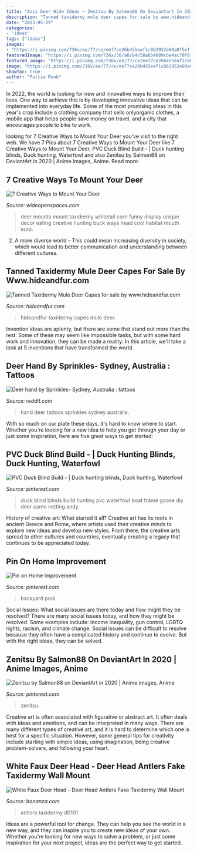 ```yaml
---
title: "Axis Deer Hide Ideas ~ Zenitsu By Salmon88 On Deviantart In 2020"
description: "Tanned taxidermy mule deer capes for sale by www.hideandfur.com"
date: "2023-05-29"
categories:
- "ideas"
tags: ["ideas"]
images:
- "https://i.pinimg.com/736x/ee/77/ce/ee77ce26b455eaf1c863952e80a8f5ef--waterfowl-hunting-duck-hunting.jpg"
featuredImage: "https://i.pinimg.com/736x/58/a8/b4/58a8b4609c6a4ac78f81516acf26c843.jpg"
featured_image: "https://i.pinimg.com/736x/ee/77/ce/ee77ce26b455eaf1c863952e80a8f5ef--waterfowl-hunting-duck-hunting.jpg"
image: "https://i.pinimg.com/736x/ee/77/ce/ee77ce26b455eaf1c863952e80a8f5ef--waterfowl-hunting-duck-hunting.jpg"
ShowToc: true
author: "Pattie Roob"
---
```



In 2022, the world is looking for new and innovative ways to improve their lives. One way to achieve this is by developing innovative ideas that can be implemented into everyday life. Some of the most promising ideas in this year's crop include a clothing company that sells onlyorganic clothes, a mobile app that helps people save money on travel, and a city that encourages people to bike to work.

	

		
looking for 7 Creative Ways to Mount Your Deer you've visit to the right web. We have 7 Pics about 7 Creative Ways to Mount Your Deer like 7 Creative Ways to Mount Your Deer, PVC Duck Blind Build - | Duck hunting blinds, Duck hunting, Waterfowl and also Zenitsu by Salmon88 on DeviantArt in 2020 | Anime images, Anime. Read more:
		
    
## 7 Creative Ways To Mount Your Deer

<img loading=lazy src="http://cdn0.wideopenspaces.com/wp-content/uploads/2017/04/Mount-2.jpg" onerror="this.onerror=null;this.src='https://tse4.mm.bing.net/th?id=OIP.zRZg9s283fEY-XjX4lyVawHaLH&amp;pid=15.1';" alt="7 Creative Ways to Mount Your Deer">

_Source: wideopenspaces.com_

>deer mounts mount taxidermy whitetail corn funny display unique decor eating creative hunting buck ways head cool habitat mouth euro. 

	

2. A more diverse world – This could mean increasing diversity in society, which would lead to better communication and understanding between different cultures.

    
## Tanned Taxidermy Mule Deer Capes For Sale By Www.hideandfur.com

<img loading=lazy src="http://www.hideandfur.com/inventory/63800078a.jpg" onerror="this.onerror=null;this.src='https://tse2.mm.bing.net/th?id=OIP.5p62aNTMPCSb2rsgqlvpjQHaGg&amp;pid=15.1';" alt="Tanned Taxidermy Mule Deer Capes for sale by www.hideandfur.com">

_Source: hideandfur.com_

>hideandfur taxidermy capes mule deer. 

	

Invention ideas are aplenty, but there are some that stand out more than the rest. Some of these may seem like impossible tasks, but with some hard work and innovation, they can be made a reality. In this article, we'll take a look at 5 inventions that have transformed the world.

    
## Deer Hand By Sprinkles- Sydney, Australia : Tattoos

<img loading=lazy src="https://external-preview.redd.it/6Gnrwe7K72bSwAY7l0Mii6Q_Z2uQ6L-otnEVCN_SR64.jpg?auto=webp&amp;s=07a1121f83dbe18130ac60330852f7c8ec6edcec" onerror="this.onerror=null;this.src='https://tse1.mm.bing.net/th?id=OIP.1qmgvWWcHmEINSuaDZ2G2AHaHL&amp;pid=15.1';" alt="Deer hand by Sprinkles- Sydney, Australia : tattoos">

_Source: reddit.com_

>hand deer tattoos sprinkles sydney australia. 

	

With so much on our plate these days, it's hard to know where to start. Whether you're looking for a new idea to help you get through your day or just some inspiration, here are five great ways to get started: 

    
## PVC Duck Blind Build - | Duck Hunting Blinds, Duck Hunting, Waterfowl

<img loading=lazy src="https://i.pinimg.com/736x/ee/77/ce/ee77ce26b455eaf1c863952e80a8f5ef--waterfowl-hunting-duck-hunting.jpg" onerror="this.onerror=null;this.src='https://tse3.mm.bing.net/th?id=OIP.mUcJBjTHaIQ40mp9s2a11wHaFj&amp;pid=15.1';" alt="PVC Duck Blind Build - | Duck hunting blinds, Duck hunting, Waterfowl">

_Source: pinterest.com_

>duck blind blinds build hunting pvc waterfowl boat frame goose diy deer camo netting andy. 

	

History of creative art: What started it all?
Creative art has its roots in ancient Greece and Rome, where artists used their creative minds to explore new ideas and develop new styles. From there, the creative arts spread to other cultures and countries, eventually creating a legacy that continues to be appreciated today.

    
## Pin On Home Improvement

<img loading=lazy src="https://i.pinimg.com/736x/3f/eb/92/3feb92a06b6d195ea3e1972e3ff0fd08--pool-ideas-backyard-ideas.jpg" onerror="this.onerror=null;this.src='https://tse2.mm.bing.net/th?id=OIP.2dC9wxlOfnK4t4JH8znSjwHaFj&amp;pid=15.1';" alt="Pin on Home Improvement">

_Source: pinterest.com_

>backyard pool. 

	

Social Issues: What social issues are there today and how might they be resolved?
There are many social issues today, and how they might be resolved. Some examples include: income inequality, gun control, LGBTQ rights, racism, and climate change. Social issues can be difficult to resolve because they often have a complicated history and continue to evolve. But with the right ideas, they can be solved.

    
## Zenitsu By Salmon88 On DeviantArt In 2020 | Anime Images, Anime

<img loading=lazy src="https://i.pinimg.com/736x/58/a8/b4/58a8b4609c6a4ac78f81516acf26c843.jpg" onerror="this.onerror=null;this.src='https://tse4.mm.bing.net/th?id=OIP.gyw_-_A61nxtQIdxTHHh5wHaDq&amp;pid=15.1';" alt="Zenitsu by Salmon88 on DeviantArt in 2020 | Anime images, Anime">

_Source: pinterest.com_

>zenitsu. 

	

Creative art is often associated with figurative or abstract art. It often deals with ideas and emotions, and can be interpreted in many ways. There are many different types of creative art, and it is hard to determine which one is best for a specific situation. However, some general tips for creativity include starting with simple ideas, using imagination, being creative problem-solvers, and following your heart.

    
## White Faux Deer Head - Deer Head Antlers Fake Taxidermy Wall Mount

<img loading=lazy src="https://images.bonanzastatic.com/afu/images/1258/2635/79/il_fullxfull.452943123_1pn1.jpg" onerror="this.onerror=null;this.src='https://tse2.mm.bing.net/th?id=OIP.nYDqSALEDHpsxtcWBPCv8QHaIO&amp;pid=15.1';" alt="White Faux Deer Head - Deer Head Antlers Fake Taxidermy Wall Mount">

_Source: bonanza.com_

>antlers taxidermy d0101. 

	

Ideas are a powerful tool for change. They can help you see the world in a new way, and they can inspire you to create new ideas of your own. Whether you're looking for new ways to solve a problem, or just some inspiration for your next project, ideas are the perfect way to get started.

